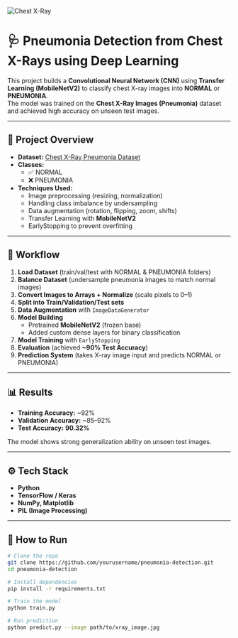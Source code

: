 ![Chest X-Ray](https://www.surgeryjournal.co.uk/cms/10.1016/j.mpsur.2009.08.006/asset/1787dabd-923a-4e4b-8c86-a149332a37a6/main.assets/gr2.jpg)

# 🩺 Pneumonia Detection from Chest X-Rays using Deep Learning

This project builds a **Convolutional Neural Network (CNN)** using **Transfer Learning (MobileNetV2)** to classify chest X-ray images into **NORMAL** or **PNEUMONIA**.  
The model was trained on the **Chest X-Ray Images (Pneumonia)** dataset and achieved high accuracy on unseen test images.  

---

## 📌 Project Overview
- **Dataset:** [Chest X-Ray Pneumonia Dataset](https://www.kaggle.com/datasets/paultimothymooney/chest-xray-pneumonia)  
- **Classes:**  
  - ✅ NORMAL  
  - ❌ PNEUMONIA  
- **Techniques Used:**  
  - Image preprocessing (resizing, normalization)  
  - Handling class imbalance by undersampling  
  - Data augmentation (rotation, flipping, zoom, shifts)  
  - Transfer Learning with **MobileNetV2**  
  - EarlyStopping to prevent overfitting  

---

## 📂 Workflow
1. **Load Dataset** (train/val/test with NORMAL & PNEUMONIA folders)  
2. **Balance Dataset** (undersample pneumonia images to match normal images)  
3. **Convert Images to Arrays + Normalize** (scale pixels to 0–1)  
4. **Split into Train/Validation/Test sets**  
5. **Data Augmentation** with `ImageDataGenerator`  
6. **Model Building**  
   - Pretrained **MobileNetV2** (frozen base)  
   - Added custom dense layers for binary classification  
7. **Model Training** with `EarlyStopping`  
8. **Evaluation** (achieved **~90% Test Accuracy**)  
9. **Prediction System** (takes X-ray image input and predicts NORMAL or PNEUMONIA)  

---

## 📊 Results
- **Training Accuracy:** ~92%  
- **Validation Accuracy:** ~85–92%  
- **Test Accuracy:** **90.32%**  

The model shows strong generalization ability on unseen test images.

---

## ⚙️ Tech Stack
- **Python**  
- **TensorFlow / Keras**  
- **NumPy, Matplotlib**  
- **PIL (Image Processing)**  

---

## 🚀 How to Run
```bash
# Clone the repo
git clone https://github.com/yourusername/pneumonia-detection.git
cd pneumonia-detection

# Install dependencies
pip install -r requirements.txt

# Train the model
python train.py

# Run prediction
python predict.py --image path/to/xray_image.jpg
